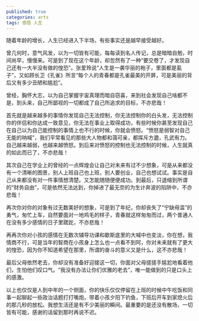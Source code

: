 ```yaml
---
published: true
categories: arts
tags: 感悟 人生
---
```


随着年龄的增长，人生已经进入下半场，有些事实还是越早接受越好。

曾几何时，意气风发，以为一切皆有可能，每每读到名人传记，总是暗暗自勉，时间尚早，慢慢来。可是到了现在这个年龄，却忽然有了一种“要交卷了，才发现自己还有一大半没有做的惶恐”。张爱玲说“人生是一袭华丽的袍子，里面都是虱子”，又如顾长卫《孔雀》所言“每个人的青春都是孔雀最美的开屏，可是美丽的背后又有多少丑陋和尴尬”。

曾经，胸怀大志，以为自己掌握宇宙真理而暗自窃喜，来到社会发现自己啥都不是，到头来，自己所鄙视的一切都成了自己所追求的目标，不亦悲哉！

首先就是越来越多的事情你发现自己无法控制，你无法控制你的白头发，无法控制你的伴侣和你达成一致意见，你无法在事业上取得成功，有些时候你甚至发现自己在自己以为自己能控制的事情上也不行的时候，你就会愤怒。“愤怒是弱智对自己无能的呐喊”，我们平常看见的那些大人物都和蔼可亲，都挥斥方遒，孔武有力。自己越来越弱，也越来越愤怒。到后来对愤怒的控制也无法控制的时候，人生就真的如此而已了，不亦悲哉！

其次自己在学业上的曾经的一点辉煌会让自己对未来有过不少想象，可是从来都没有一个清晰的图景，别人上班自己也上班，别人要创业，自己也想试试。事实是自己从来都没有对一件事情想清楚。又怎能随随便便成功。到最后，只退缩到所谓的“财务自由”，可是依然无法达到，你掉进了最无奈的为生计奔波的陷阱中，不亦悲哉！

再次你对你的对象有过无数美好的想象，可是到了年纪，你却丧失了“宁缺毋滥”的勇气，匆忙上车，自然要面对一地鸡毛的样子，青春就这样匆匆而过，两个普通人在没有多少感情的日子里蹉跎，不亦悲哉！

再再次你对小孩的感情在无数次辅导功课和歇斯底里的大喊中也变淡，你在想，我情商不行，可是当年的智商在小孩身上怎么也一点看不到阿，你对未来就有了更大的惶恐，因为你不知道希望在那里，所谓的奋斗的意义又是什么，这不亦悲哉！

最后父母依然老去，你却没有准备好迎接这一切，你面对父母搓搓手尴尬地看着他们，生怕他们叹口气。“我没有办法让你们优雅的老去”，唯一能做到的只是口头上的感激。

以上也仅仅是人到中年的一个侧面，你的快乐仅仅停留在上班的时候中午吃饭和同事一起聊起一些政治话题打打嘴炮，带着小孩夕阳下钓鱼，下班后开车到家熄火后的那几秒的放松。我想生活还是有不少美丽的瞬间。最重要的是还没有散场，一切皆有可能，感谢的话留到那时再说不迟。